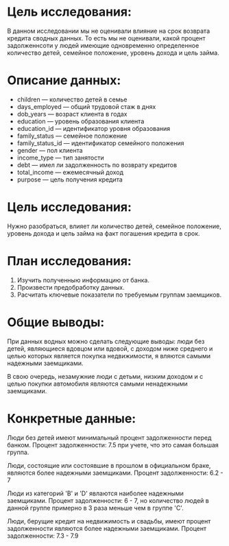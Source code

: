 # Цель исследования:

В данном исследовании мы не оценивали влияние на срок возврата кредита сводных данных. То есть мы не оценивали, какой процент задолженнсоти у людей имеющие одновременно определенное количество детей, семейное положение, уровень дохода и цель займа. 

# Описание данных:

* children — количество детей в семье
* days_employed — общий трудовой стаж в днях
* dob_years — возраст клиента в годах
* education — уровень образования клиента
* education_id — идентификатор уровня образования
* family_status — семейное положение
* family_status_id — идентификатор семейного положения
* gender — пол клиента
* income_type — тип занятости
* debt — имел ли задолженность по возврату кредитов
* total_income — ежемесячный доход
* purpose — цель получения кредита

# Цель исследования:

Нужно разобраться, влияет ли количество детей, семейное положение, уровень дохода и цель займа на факт погашения кредита в срок. 

# План исследования:

1. Изучить полученныю информацию от банка.
2. Произвести предобработку данных.
3. Расчитать ключевые показатели по требуемым группам заемщиков.

# Общие выводы:

При данных водных можно сделать следующие выводы: люди без детей, являющиеся вдовцом или вдовой, с доходом ниже среднего и целью которых является покупка недвижимости, я вляются самыми надежными заемщиками. 

В свою очередь, незамужние люди с детьми, низким доходом и с целью покупки автомобиля являются самыми ненадежными заемщиками.

# Конкретные данные:

Люди без детей имеют минимальный процент задолженности перед банком. 
Процент задолженности: 7.5 при учете, что это самая большая группа.

Люди, состоящие или состоявшие в прошлом в официальном браке, являются более надежными заемщиками. 
Процент задолженности: 6.2 - 7

Люди из категорий 'B' и 'D' явлаются наиболее надежными заемщиками. 
Процент задолженности: 6 - 7, но количество людей в данной группе примерно в 3 раза меньше чем в группе 'C'.

Люди, берущие кредит на недвижимость и свадьбы, имеют процент задолженности являются более надежными заемщиками. 
Процент задолженности: 7.3 - 7.9